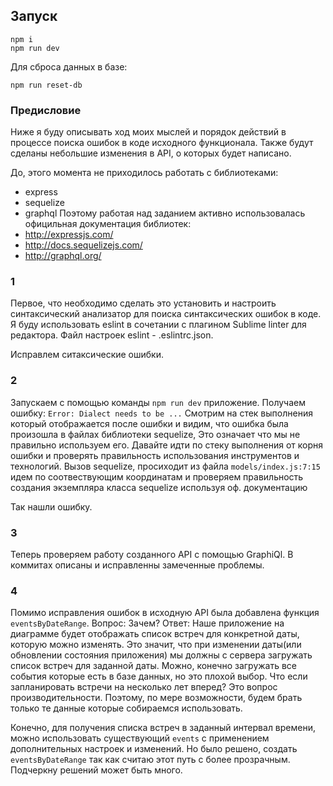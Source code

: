 ## Запуск
```
npm i
npm run dev
```

Для сброса данных в базе:
```
npm run reset-db
```

### Предисловие
Ниже я буду описывать ход моих мыслей и порядок действий в процессе поиска ошибок в коде исходного функционала. Также будут сделаны небольшие изменения в API, о которых будет написано. 

До, этого момента не приходилось работать с библиотеками:

* express
* sequelize
* graphql
Поэтому работая над заданием активно использовалась официльная документация библиотек:
* http://expressjs.com/
* http://docs.sequelizejs.com/
* http://graphql.org/

### 1
Первое, что необходимо сделать это установить и настроить синтаксический анализатор для поиска синтаксических ошибок в коде. Я буду использовать eslint в сочетании с плагином Sublime linter для редактора. Файл настроек eslint - .eslintrc.json.

Исправлем ситаксические ошибки.
### 2
Запускаем с помощью команды `npm run dev` приложение.
Получаем ошибку:
`Error: Dialect needs to be ...`
Смотрим на стек выполнения который отображается после ошибки и видим, что ошибка была произошла в файлах библиотеки sequelize, 
Это означает что мы не правильно используем его. 
Давайте идти по стеку выполнения от корня ошибки и проверять правильность использования инструментов и технологий.
Вызов sequelize, просиходит из файла `models/index.js:7:15`
идем по соотвествующим координатам и проверяем правильность создания экземпляра класса sequelize используя оф. документацию

Так нашли ошибку. 

### 3
Теперь проверяем работу созданного API с помощью GraphiQl.
В коммитах описаны и исправленны замеченные проблемы.

### 4
Помимо исправления ошибок в исходную API была добавлена функция `eventsByDateRange`. 
Вопрос: Зачем?
Ответ: Наше приложение на диаграмме будет отображать список встреч для конкретной даты, которую можно изменять. Это значит, что при изменении даты(или обновлении состояния приложения) мы должны с сервера загружать список встреч для заданной даты. Можно, конечно загружать все события которые есть в базе данных, но это плохой выбор. Что если запланировать встречи на несколько лет вперед? 
Это вопрос производительности. Поэтому, по мере возможности, будем брать только те данные которые собираемся использовать.

Конечно, для получения списка встреч в заданный интервал времени, можно использовать существующий `events` с применением дополнительных настроек и изменений. Но было решено, создать `eventsByDateRange`  так как считаю этот путь с более прозрачным.  
Подчеркну решений может быть много. 




